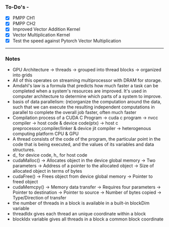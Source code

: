 ### To-Do's -
- [x] PMPP CH1
- [x] PMPP CH2
- [x] Improved Vector Addition Kernel
- [x] Vector Multiplication Kernel
- [x] Test the speed against Pytorch Vector Multiplication

---

### Notes

* GPU Architecture -> threads -> grouped into thread blocks -> organized into grids
* All of this operates on streaming multiprocessor with DRAM for storage.
* Amdahl's law is a formula that predicts how much faster a task can be completed when a system's resources are improved. It's used in computer architecture to determine which parts of a system to improve. 
* basis of data parallelism: (re)organize the computation around the data, such that we can execute the resulting independent computations in parallel to complete the overall job faster, often much faster
* Compilation process of a CUDA C Program -> cuda c program -> nvcc compiler -> host code & device code(ptx) -> host c preprocessor,compiler/linker & device jit compiler -> heterogenous computing platform CPU & GPU
* A thread consists of the code of the program,
the particular point in the code that is being executed, and the values of its
variables and data structures.
* d_ for device code, h_ for host code
* cudaMalloc() -> Allocates object in the device
global memory -> Two parameters -> Address of a pointer to the allocated object -> Size of allocated object in terms of bytes
* cudaFree() -> Frees object from device global memory -> Pointer to freed object
* cudaMemcpy() -> Memory data transfer -> Requires four parameters -> Pointer to destination -> Pointer to source -> Number of bytes copied -> Type/Direction of transfer
* the number of threads in a block is available in a built-in blockDim variable
* threadIdx gives each thread an unique coordinate within a block
* blockIdx variable gives all threads in a block a common block coordinate
